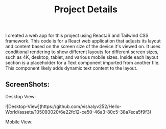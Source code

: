 <header>
  <div>
    <h1 align="center">Project Details</h1>
  </div>
</header>
<main>
  <p> I created a web app for this project using ReactJS and Tailwind CSS framework. This code is for a React web application that adjusts its layout and content based on the screen size of the device it's viewed on. It uses conditional rendering to show different layouts for different screen sizes, such as 4K, desktop, tablet, and various mobile sizes. Inside each layout section is a placeholder for a Text component imported from another file. This component likely adds dynamic text content to the layout.
  </p>

  <h2>ScreenShots:</h2>
  
  <p>Desktop View:</p>
  ![Desktop-View](https://github.com/vishalyv252/Hello-World/assets/105093020/6e22fc12-ce50-46a3-80c5-38a7eca5f9f3)
  
  <p>Mobile View:</p>

  
</main>
